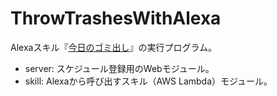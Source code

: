 # ThrowTrashesWithAlexa
Alexaスキル『[今日のゴミ出し](https://www.amazon.co.jp/quo1987-%E4%BB%8A%E6%97%A5%E3%81%AE%E3%82%B4%E3%83%9F%E5%87%BA%E3%81%97/dp/B07BHTKYDQ)』の実行プログラム。

- server: スケジュール登録用のWebモジュール。
- skill: Alexaから呼び出すスキル（AWS Lambda）モジュール。
